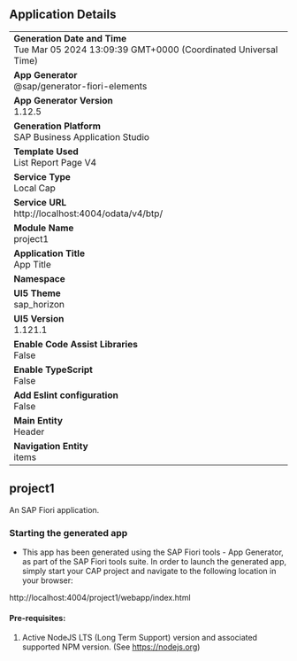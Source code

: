 ## Application Details
|               |
| ------------- |
|**Generation Date and Time**<br>Tue Mar 05 2024 13:09:39 GMT+0000 (Coordinated Universal Time)|
|**App Generator**<br>@sap/generator-fiori-elements|
|**App Generator Version**<br>1.12.5|
|**Generation Platform**<br>SAP Business Application Studio|
|**Template Used**<br>List Report Page V4|
|**Service Type**<br>Local Cap|
|**Service URL**<br>http://localhost:4004/odata/v4/btp/
|**Module Name**<br>project1|
|**Application Title**<br>App Title|
|**Namespace**<br>|
|**UI5 Theme**<br>sap_horizon|
|**UI5 Version**<br>1.121.1|
|**Enable Code Assist Libraries**<br>False|
|**Enable TypeScript**<br>False|
|**Add Eslint configuration**<br>False|
|**Main Entity**<br>Header|
|**Navigation Entity**<br>items|

## project1

An SAP Fiori application.

### Starting the generated app

-   This app has been generated using the SAP Fiori tools - App Generator, as part of the SAP Fiori tools suite.  In order to launch the generated app, simply start your CAP project and navigate to the following location in your browser:

http://localhost:4004/project1/webapp/index.html

#### Pre-requisites:

1. Active NodeJS LTS (Long Term Support) version and associated supported NPM version.  (See https://nodejs.org)



